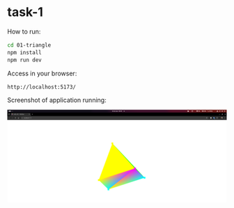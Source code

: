 # task-1

How to run:

```bash
cd 01-triangle
npm install
npm run dev
```

Access in your browser:

```
http://localhost:5173/
```

Screenshot of application running:

![](result.png)
